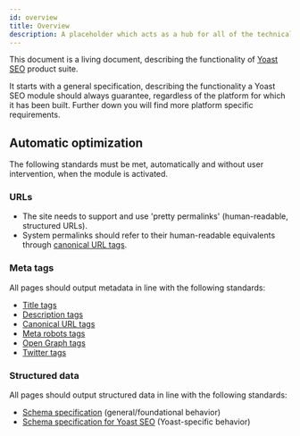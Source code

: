```yaml
---
id: overview
title: Overview
description: A placeholder which acts as a hub for all of the technical documentation and specifications of the Yoast SEO product suite.
---
```


This document is a living document, describing the functionality of [Yoast SEO](https://yoast.com/wordpress/plugins/seo/) product suite.

It starts with a general specification, describing the functionality a Yoast SEO module should always guarantee, regardless of the platform for which it has been built. Further down you will find more platform specific requirements.

## Automatic optimization
The following standards must be met, automatically and without user intervention, when the module is activated.

### URLs
* The site needs to support and use 'pretty permalinks' (human-readable, structured URLs).
* System permalinks should refer to their human-readable equivalents through [canonical URL tags](features/seo-tags/canonical-urls/).

### Meta tags
All pages should output metadata in line with the following standards:
* [Title tags](features/seo-tags/titles/functional-specification.md)
* [Description tags](features/seo-tags/descriptions/functional-specification.md)
* [Canonical URL tags](features/seo-tags/canonical-urls/functional-specification.md)
* [Meta robots tags](features/seo-tags/meta-robots/functional-specification.md)
* [Open Graph tags](features/opengraph/functional-specification.md)
* [Twitter tags](features/twitter/functional-specification.md)

### Structured data
All pages should output structured data in line with the following standards:
* [Schema specification](features/schema/functional-specification.md) (general/foundational behavior)
* [Schema specification for Yoast SEO](features/schema/plugins/yoast-seo.md) (Yoast-specific behavior)
